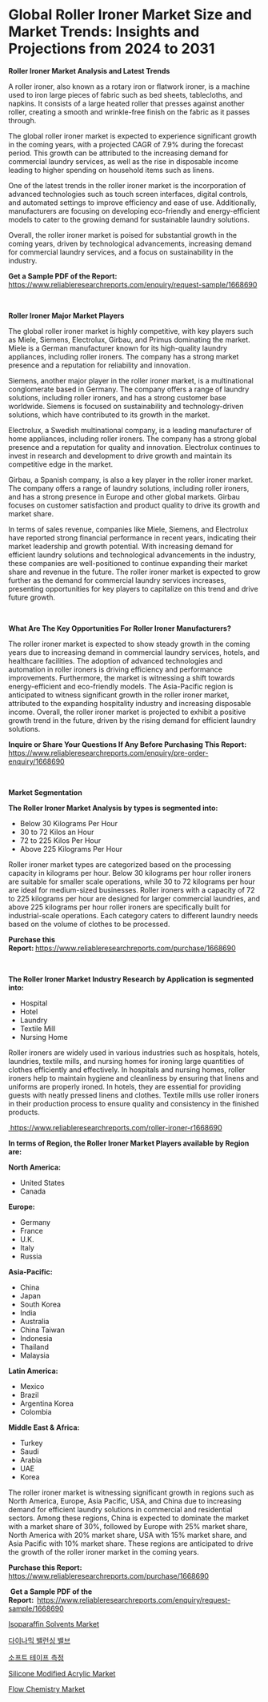 <p><h1>Global Roller Ironer Market Size and Market Trends: Insights and Projections from 2024 to 2031</h1></p><p><strong>Roller Ironer Market Analysis and Latest Trends</strong></p>
<p><p>A roller ironer, also known as a rotary iron or flatwork ironer, is a machine used to iron large pieces of fabric such as bed sheets, tablecloths, and napkins. It consists of a large heated roller that presses against another roller, creating a smooth and wrinkle-free finish on the fabric as it passes through.</p><p>The global roller ironer market is expected to experience significant growth in the coming years, with a projected CAGR of 7.9% during the forecast period. This growth can be attributed to the increasing demand for commercial laundry services, as well as the rise in disposable income leading to higher spending on household items such as linens.</p><p>One of the latest trends in the roller ironer market is the incorporation of advanced technologies such as touch screen interfaces, digital controls, and automated settings to improve efficiency and ease of use. Additionally, manufacturers are focusing on developing eco-friendly and energy-efficient models to cater to the growing demand for sustainable laundry solutions.</p><p>Overall, the roller ironer market is poised for substantial growth in the coming years, driven by technological advancements, increasing demand for commercial laundry services, and a focus on sustainability in the industry.</p></p>
<p><strong>Get a Sample PDF of the Report:&nbsp;</strong> <a href="https://www.reliableresearchreports.com/enquiry/request-sample/1668690">https://www.reliableresearchreports.com/enquiry/request-sample/1668690</a></p>
<p>&nbsp;</p>
<p><strong>Roller Ironer Major Market Players</strong></p>
<p><p>The global roller ironer market is highly competitive, with key players such as Miele, Siemens, Electrolux, Girbau, and Primus dominating the market. Miele is a German manufacturer known for its high-quality laundry appliances, including roller ironers. The company has a strong market presence and a reputation for reliability and innovation.</p><p>Siemens, another major player in the roller ironer market, is a multinational conglomerate based in Germany. The company offers a range of laundry solutions, including roller ironers, and has a strong customer base worldwide. Siemens is focused on sustainability and technology-driven solutions, which have contributed to its growth in the market.</p><p>Electrolux, a Swedish multinational company, is a leading manufacturer of home appliances, including roller ironers. The company has a strong global presence and a reputation for quality and innovation. Electrolux continues to invest in research and development to drive growth and maintain its competitive edge in the market.</p><p>Girbau, a Spanish company, is also a key player in the roller ironer market. The company offers a range of laundry solutions, including roller ironers, and has a strong presence in Europe and other global markets. Girbau focuses on customer satisfaction and product quality to drive its growth and market share.</p><p>In terms of sales revenue, companies like Miele, Siemens, and Electrolux have reported strong financial performance in recent years, indicating their market leadership and growth potential. With increasing demand for efficient laundry solutions and technological advancements in the industry, these companies are well-positioned to continue expanding their market share and revenue in the future. The roller ironer market is expected to grow further as the demand for commercial laundry services increases, presenting opportunities for key players to capitalize on this trend and drive future growth.</p></p>
<p>&nbsp;</p>
<p><strong>What Are The Key Opportunities For Roller Ironer Manufacturers?</strong></p>
<p><p>The roller ironer market is expected to show steady growth in the coming years due to increasing demand in commercial laundry services, hotels, and healthcare facilities. The adoption of advanced technologies and automation in roller ironers is driving efficiency and performance improvements. Furthermore, the market is witnessing a shift towards energy-efficient and eco-friendly models. The Asia-Pacific region is anticipated to witness significant growth in the roller ironer market, attributed to the expanding hospitality industry and increasing disposable income. Overall, the roller ironer market is projected to exhibit a positive growth trend in the future, driven by the rising demand for efficient laundry solutions.</p></p>
<p><strong>Inquire or Share Your Questions If Any Before Purchasing This Report:</strong> <a href="https://www.reliableresearchreports.com/enquiry/pre-order-enquiry/1668690">https://www.reliableresearchreports.com/enquiry/pre-order-enquiry/1668690</a></p>
<p>&nbsp;</p>
<p><strong>Market Segmentation</strong></p>
<p><strong>The Roller Ironer Market Analysis by types is segmented into:</strong></p>
<p><ul><li>Below 30 Kilograms Per Hour</li><li>30 to 72 Kilos an Hour</li><li>72 to 225 Kilos Per Hour</li><li>Above 225 Kilograms Per Hour</li></ul></p>
<p><p>Roller ironer market types are categorized based on the processing capacity in kilograms per hour. Below 30 kilograms per hour roller ironers are suitable for smaller scale operations, while 30 to 72 kilograms per hour are ideal for medium-sized businesses. Roller ironers with a capacity of 72 to 225 kilograms per hour are designed for larger commercial laundries, and above 225 kilograms per hour roller ironers are specifically built for industrial-scale operations. Each category caters to different laundry needs based on the volume of clothes to be processed.</p></p>
<p><strong>Purchase this Report:&nbsp;</strong><a href="https://www.reliableresearchreports.com/purchase/1668690">https://www.reliableresearchreports.com/purchase/1668690</a></p>
<p>&nbsp;</p>
<p><strong>The Roller Ironer Market Industry Research by Application is segmented into:</strong></p>
<p><ul><li>Hospital</li><li>Hotel</li><li>Laundry</li><li>Textile Mill</li><li>Nursing Home</li></ul></p>
<p><p>Roller ironers are widely used in various industries such as hospitals, hotels, laundries, textile mills, and nursing homes for ironing large quantities of clothes efficiently and effectively. In hospitals and nursing homes, roller ironers help to maintain hygiene and cleanliness by ensuring that linens and uniforms are properly ironed. In hotels, they are essential for providing guests with neatly pressed linens and clothes. Textile mills use roller ironers in their production process to ensure quality and consistency in the finished products.</p></p>
<p><a href="https://www.reliableresearchreports.com/roller-ironer-r1668690">&nbsp;https://www.reliableresearchreports.com/roller-ironer-r1668690</a></p>
<p><strong>In terms of Region, the Roller Ironer Market Players available by Region are:</strong></p>
<p>
    <p> <strong> North America: </strong>
        <ul>
            <li>United States</li>
            <li>Canada</li>
        </ul>
        </p> 
    <p> <strong> Europe: </strong>
        <ul>
            <li>Germany</li>
            <li>France</li>
            <li>U.K.</li>
            <li>Italy</li>
            <li>Russia</li>
        </ul>
        </p> 
    <p> <strong> Asia-Pacific: </strong>
        <ul>
            <li>China</li>
            <li>Japan</li>
            <li>South Korea</li>
            <li>India</li>
            <li>Australia</li>
            <li>China Taiwan</li>
            <li>Indonesia</li>
            <li>Thailand</li>
            <li>Malaysia</li>
        </ul>
        </p> 
    <p> <strong> Latin America: </strong>
        <ul>
            <li>Mexico</li>
            <li>Brazil</li>
            <li>Argentina Korea</li>
            <li>Colombia</li>
        </ul>
        </p> 
    <p> <strong> Middle East & Africa: </strong>
        <ul>
            <li>Turkey</li>
            <li>Saudi</li>
            <li>Arabia</li>
            <li>UAE</li>
            <li>Korea</li>
        </ul>
    </p>
    </p>
<p><p>The roller ironer market is witnessing significant growth in regions such as North America, Europe, Asia Pacific, USA, and China due to increasing demand for efficient laundry solutions in commercial and residential sectors. Among these regions, China is expected to dominate the market with a market share of 30%, followed by Europe with 25% market share, North America with 20% market share, USA with 15% market share, and Asia Pacific with 10% market share. These regions are anticipated to drive the growth of the roller ironer market in the coming years.</p></p>
<p><strong>Purchase this Report: </strong><a href="https://www.reliableresearchreports.com/purchase/1668690">https://www.reliableresearchreports.com/purchase/1668690</a></p>
<p>&nbsp;<strong>Get a Sample PDF of the Report:&nbsp;&nbsp;</strong><a href="https://www.reliableresearchreports.com/enquiry/request-sample/1668690">https://www.reliableresearchreports.com/enquiry/request-sample/1668690</a></p>
<p><strong></strong></p>
<p><p><a href="https://www.linkedin.com/pulse/isoparaffin-solvents-market-analysis-examines-its-scope-growth-acfje?trackingId=x5XPfO4%2BhDbkSI8L5WNIfg%3D%3D">Isoparaffin Solvents Market</a></p><p><a href="https://github.com/PhilToryphy7876567/Market-Research-Report-List-1/blob/main/729489927590.md">다이나믹 밸런싱 밸브</a></p><p><a href="https://github.com/hzumrdvas204296/Market-Research-Report-List-1/blob/main/247368127589.md">소프트 테이프 측정</a></p><p><a href="https://issuu.com/reportprime-2/docs/silicone-modified-acrylic-market-size-2030.pptx">Silicone Modified Acrylic Market</a></p><p><a href="https://www.linkedin.com/pulse/flow-chemistry-market-trends-forecast-competitive-analysis-dx0xe?trackingId=Xx4DYsHNC1HgQ%2Fe1OI%2BjbA%3D%3D">Flow Chemistry Market</a></p></p>